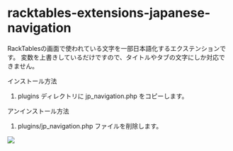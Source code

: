 # racktables-extensions-japanese-navigation

RackTablesの画面で使われている文字を一部日本語化するエクステンションです。
変数を上書きしているだけですので、タイトルやタブの文字にしか対応できません。

インストール方法

1. plugins ディレクトリに jp_navigation.php をコピーします。

アンインストール方法

1. plugins/jp_navigation.php ファイルを削除します。



<img src="https://github.com/hipontire/racktables-extensions-japanese-navigation/blob/jpnavi/navigation.php/snapshot.png">
